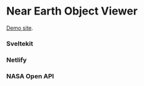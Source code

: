 # Near Earth Object Viewer
[Demo site](https://neoviewer.netlify.app).

### Sveltekit
### Netlify
### NASA Open API

